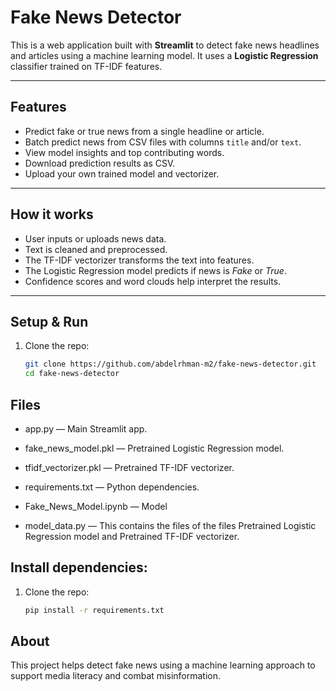 # Fake News Detector

This is a web application built with **Streamlit** to detect fake news headlines and articles using a machine learning model. It uses a **Logistic Regression** classifier trained on TF-IDF features.

---

## Features

- Predict fake or true news from a single headline or article.
- Batch predict news from CSV files with columns `title` and/or `text`.
- View model insights and top contributing words.
- Download prediction results as CSV.
- Upload your own trained model and vectorizer.

---

## How it works

- User inputs or uploads news data.
- Text is cleaned and preprocessed.
- The TF-IDF vectorizer transforms the text into features.
- The Logistic Regression model predicts if news is *Fake* or *True*.
- Confidence scores and word clouds help interpret the results.

---

## Setup & Run

1. Clone the repo:
   ```bash
   git clone https://github.com/abdelrhman-m2/fake-news-detector.git
   cd fake-news-detector

## Files

- app.py — Main Streamlit app.

- fake_news_model.pkl — Pretrained Logistic Regression model.

- tfidf_vectorizer.pkl — Pretrained TF-IDF vectorizer.

- requirements.txt — Python dependencies.

- Fake_News_Model.ipynb — Model

- model_data.py — This contains the files of the files  Pretrained Logistic Regression model and Pretrained TF-IDF vectorizer.


## Install dependencies:
1. Clone the repo:
   ```bash
   pip install -r requirements.txt

## About

This project helps detect fake news using a machine learning approach to support media literacy and combat misinformation.
